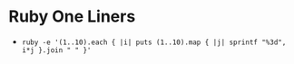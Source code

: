# Ruby One Liners

- `ruby -e '(1..10).each { |i| puts (1..10).map { |j| sprintf "%3d", i*j }.join " " }'`
